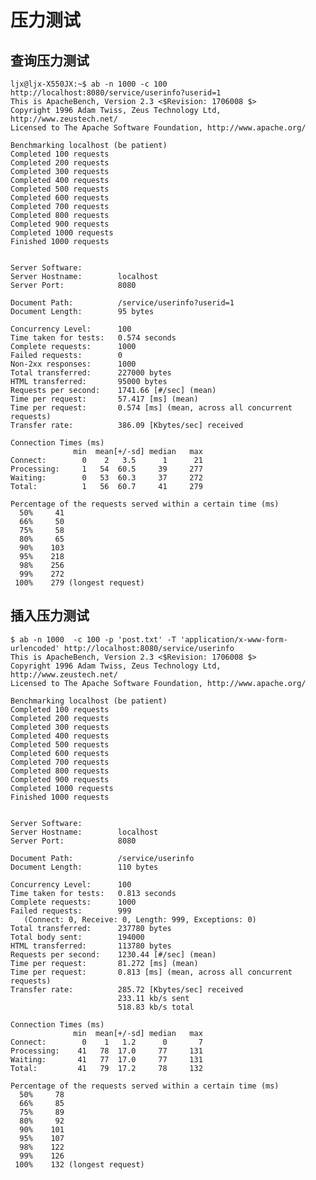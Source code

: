 # 压力测试


## 查询压力测试

    ljx@ljx-X550JX:~$ ab -n 1000 -c 100 http://localhost:8080/service/userinfo?userid=1
    This is ApacheBench, Version 2.3 <$Revision: 1706008 $>
	Copyright 1996 Adam Twiss, Zeus Technology Ltd, http://www.zeustech.net/
	Licensed to The Apache Software Foundation, http://www.apache.org/

	Benchmarking localhost (be patient)
	Completed 100 requests
	Completed 200 requests
	Completed 300 requests
	Completed 400 requests
	Completed 500 requests
	Completed 600 requests
	Completed 700 requests
	Completed 800 requests
	Completed 900 requests
	Completed 1000 requests
	Finished 1000 requests


	Server Software:        
	Server Hostname:        localhost
	Server Port:            8080

	Document Path:          /service/userinfo?userid=1
	Document Length:        95 bytes

	Concurrency Level:      100
	Time taken for tests:   0.574 seconds
	Complete requests:      1000
	Failed requests:        0
	Non-2xx responses:      1000
	Total transferred:      227000 bytes
	HTML transferred:       95000 bytes
	Requests per second:    1741.66 [#/sec] (mean)
	Time per request:       57.417 [ms] (mean)
	Time per request:       0.574 [ms] (mean, across all concurrent requests)
	Transfer rate:          386.09 [Kbytes/sec] received

	Connection Times (ms)
				  min  mean[+/-sd] median   max
	Connect:        0    2   3.5      1      21
	Processing:     1   54  60.5     39     277
	Waiting:        0   53  60.3     37     272
	Total:          1   56  60.7     41     279

	Percentage of the requests served within a certain time (ms)
	  50%     41
	  66%     50
	  75%     58
	  80%     65
	  90%    103
	  95%    218
	  98%    256
	  99%    272
	 100%    279 (longest request)

## 插入压力测试

	$ ab -n 1000  -c 100 -p 'post.txt' -T 'application/x-www-form-urlencoded' http://localhost:8080/service/userinfo
	This is ApacheBench, Version 2.3 <$Revision: 1706008 $>
	Copyright 1996 Adam Twiss, Zeus Technology Ltd, http://www.zeustech.net/
	Licensed to The Apache Software Foundation, http://www.apache.org/

	Benchmarking localhost (be patient)
	Completed 100 requests
	Completed 200 requests
	Completed 300 requests
	Completed 400 requests
	Completed 500 requests
	Completed 600 requests
	Completed 700 requests
	Completed 800 requests
	Completed 900 requests
	Completed 1000 requests
	Finished 1000 requests


	Server Software:        
	Server Hostname:        localhost
	Server Port:            8080

	Document Path:          /service/userinfo
	Document Length:        110 bytes

	Concurrency Level:      100
	Time taken for tests:   0.813 seconds
	Complete requests:      1000
	Failed requests:        999
	   (Connect: 0, Receive: 0, Length: 999, Exceptions: 0)
	Total transferred:      237780 bytes
	Total body sent:        194000
	HTML transferred:       113780 bytes
	Requests per second:    1230.44 [#/sec] (mean)
	Time per request:       81.272 [ms] (mean)
	Time per request:       0.813 [ms] (mean, across all concurrent requests)
	Transfer rate:          285.72 [Kbytes/sec] received
							233.11 kb/s sent
							518.83 kb/s total

	Connection Times (ms)
				  min  mean[+/-sd] median   max
	Connect:        0    1   1.2      0       7
	Processing:    41   78  17.0     77     131
	Waiting:       41   77  17.0     77     131
	Total:         41   79  17.2     78     132

	Percentage of the requests served within a certain time (ms)
	  50%     78
	  66%     85
	  75%     89
	  80%     92
	  90%    101
	  95%    107
	  98%    122
	  99%    126
	 100%    132 (longest request)
